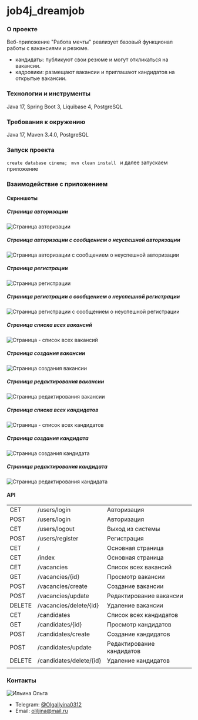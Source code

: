 # job4j_dreamjob

### О проекте

Веб-приложение "Работа мечты" реализует базовый функционал работы с вакансиями и резюме.

- кандидаты: публикуют свои резюме и могут откликаться на вакансии.
- кадровики: размещают вакансии и приглашают кандидатов на открытые вакансии.

### Технологии и инструменты

Java 17, Spring Boot 3, Liquibase 4, PostgreSQL

### Требования к окружению

Java 17, Maven 3.4.0, PostgreSQL

### Запуск проекта

``` create database cinema;  ```
``` mvn clean install  ```
и далее запускаем приложение

### Взаимодействие с приложением

#### Скриншоты

##### *Страница авторизации*

![Страница авторизации](images/login.jpg)

##### *Страница авторизации с сообщением о неуспешной авторизации*

![Страница авторизации с сообщением о неуспешной авторизации](images/loginFail.jpg)

##### *Страница регистрации*

![Страница регистрации](images/register.jpg)

##### *Страница регистрации с сообщением о неуспешной регистрации*

![Страница регистрации с сообщением о неуспешной регистрации](images/errorRegisterSameMail.jpg)

##### *Страница списка всех вакансий*

![Страница - список всех вакансий](images/vacancies.jpg)

##### *Страница создания вакансии*

![Страница создания вакансии](images/vacancyCreate.jpg)

##### *Страница редактирования вакансии*

![Страница редактирования вакансии](images/vacancyOne.jpg)

##### *Страница списка всех кандидатов*

![Страница - список всех кандидатов](images/candidates.jpg)

##### *Страница создания кандидата*

![Страница создания кандидата](images/candidateCreate.jpg)

##### *Страница редактирования кандидата*

![Страница редактирования кандидата](images/candidateOne.jpg)

#### API

|        |                         |                           |
|--------|-------------------------|---------------------------|
| CET    | /users/login            | Авторизация               |
| POST   | /users/login            | Авторизация               |
| CET    | /users/logout           | Выход из системы          |
| POST   | /users/register         | Регистрация               |
| CET    | /                       | Основная страница         |
| CET    | /index                  | Основная страница         |
| CET    | /vacancies              | Список всех вакансий      |
| GET    | /vacancies/{id}         | Просмотр вакансии         |
| POST   | /vacancies/create       | Создание вакансии         |
| POST   | /vacancies/update       | Редактирование вакансии   |
| DELETE | /vacancies/delete/{id}  | Удаление вакансии         |
| CET    | /candidates             | Список всех кандидатов    |
| GET    | /candidates/{id}        | Просмотр кандидатов       |
| POST   | /candidates/create      | Создание кандидатов       |
| POST   | /candidates/update      | Редактирование кандидатов |
| DELETE | /candidates/delete/{id} | Удаление кандидатов       |
|        |                         |                           |

### Контакты

![Ильина Ольга](images/olga.jpg)

- Telegram: [@OlgaIlyina0312](https://t.me/OlgaIlyina0312)
- Email:    [oliljina@mail.ru](oliljina@mail.ru)
